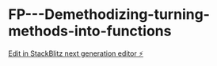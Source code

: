 # FP---Demethodizing-turning-methods-into-functions

[Edit in StackBlitz next generation editor ⚡️](https://stackblitz.com/~/github.com/sspinit88/FP---Demethodizing-turning-methods-into-functions)